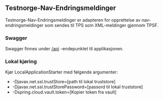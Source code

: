 ## Testnorge-Nav-Endringsmeldinger
Testnorge-Nav-Endringsmeldinger er adapteren for opprettelse av nav-endringsmeldinger som sendes til TPS som XML-meldinger gjennom TPSF.

### Swagger
Swagger finnes under [/api](https://testnorge-nav-endringsmeldinger.nais.preprod.local/api) -endepunktet til applikasjonen.

### Lokal kjøring
Kjør LocalApplicationStarter med følgende argumenter:
 - -Djavax.net.ssl.trustStore=[path til lokal truststore]
 - -Djavax.net.ssl.trustStorePassword=[passord til lokal truststore]
 - -Dspring.cloud.vault.token=[Kopier token fra vault]